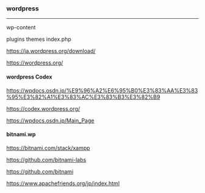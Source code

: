 ### wordpress
---
wp-content

plugins
themes
index.php


https://ja.wordpress.org/download/

https://wordpress.org/

#### wordpress Codex
https://wpdocs.osdn.jp/%E9%96%A2%E6%95%B0%E3%83%AA%E3%83%95%E3%82%A1%E3%83%AC%E3%83%B3%E3%82%B9

https://codex.wordpress.org/

https://wpdocs.osdn.jp/Main_Page

#### bitnami.wp
https://bitnami.com/stack/xampp

https://github.com/bitnami-labs

https://github.com/bitnami

https://www.apachefriends.org/jp/index.html













